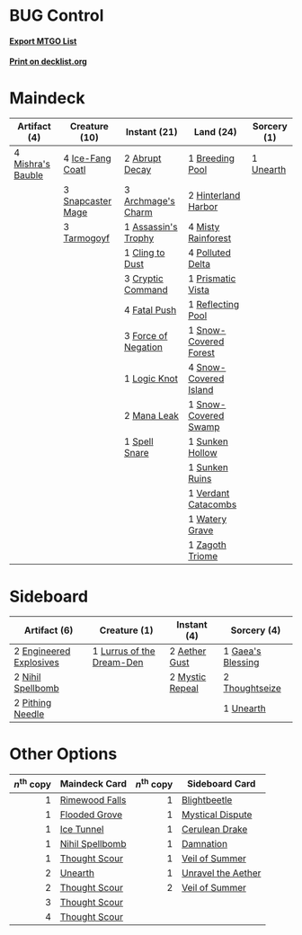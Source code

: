 # BUG Control

#### [Export MTGO List](../collection/BUG%20Control/BUG%20Control.txt)
#### [Print on decklist.org](http://decklist.org/?deckmain=2%09Abrupt%20Decay%0A3%09Archmage's%20Charm%0A1%09Assassin's%20Trophy%0A1%09Breeding%20Pool%0A1%09Cling%20to%20Dust%0A3%09Cryptic%20Command%0A4%09Fatal%20Push%0A3%09Force%20of%20Negation%0A2%09Hinterland%20Harbor%0A4%09Ice-Fang%20Coatl%0A1%09Logic%20Knot%0A2%09Mana%20Leak%0A4%09Mishra's%20Bauble%0A4%09Misty%20Rainforest%0A4%09Polluted%20Delta%0A1%09Prismatic%20Vista%0A1%09Reflecting%20Pool%0A3%09Snapcaster%20Mage%0A1%09Snow-Covered%20Forest%0A4%09Snow-Covered%20Island%0A1%09Snow-Covered%20Swamp%0A1%09Spell%20Snare%0A1%09Sunken%20Hollow%0A1%09Sunken%20Ruins%0A3%09Tarmogoyf%0A1%09Unearth%0A1%09Verdant%20Catacombs%0A1%09Watery%20Grave%0A1%09Zagoth%20Triome&deckside=2%09Aether%20Gust%0A2%09Engineered%20Explosives%0A1%09Gaea's%20Blessing%0A1%09Lurrus%20of%20the%20Dream-Den%0A2%09Mystic%20Repeal%0A2%09Nihil%20Spellbomb%0A2%09Pithing%20Needle%0A2%09Thoughtseize%0A1%09Unearth)
# Maindeck

|                                        Artifact (4)                                        |                                       Creature (10)                                        |                                         Instant (21)                                         |                                           Land (24)                                            |                                    Sorcery (1)                                     |
|--------------------------------------------------------------------------------------------|--------------------------------------------------------------------------------------------|----------------------------------------------------------------------------------------------|------------------------------------------------------------------------------------------------|------------------------------------------------------------------------------------|
|4 [Mishra's Bauble](http://gatherer.wizards.com/Pages/Card/Details.aspx?multiverseid=122122)|4 [Ice-Fang Coatl](http://gatherer.wizards.com/Pages/Card/Details.aspx?multiverseid=464152) |2 [Abrupt Decay](http://gatherer.wizards.com/Pages/Card/Details.aspx?multiverseid=456061)     |1 [Breeding Pool](http://gatherer.wizards.com/Pages/Card/Details.aspx?multiverseid=97088)       |1 [Unearth](http://gatherer.wizards.com/Pages/Card/Details.aspx?multiverseid=442102)|
|                                                                                            |3 [Snapcaster Mage](http://gatherer.wizards.com/Pages/Card/Details.aspx?multiverseid=227676)|3 [Archmage's Charm](http://gatherer.wizards.com/Pages/Card/Details.aspx?multiverseid=463989) |2 [Hinterland Harbor](http://gatherer.wizards.com/Pages/Card/Details.aspx?multiverseid=443128)  |                                                                                    |
|                                                                                            |3 [Tarmogoyf](http://gatherer.wizards.com/Pages/Card/Details.aspx?multiverseid=136142)      |1 [Assassin's Trophy](http://gatherer.wizards.com/Pages/Card/Details.aspx?multiverseid=452902)|4 [Misty Rainforest](http://gatherer.wizards.com/Pages/Card/Details.aspx?multiverseid=405102)   |                                                                                    |
|                                                                                            |                                                                                            |1 [Cling to Dust](http://gatherer.wizards.com/Pages/Card/Details.aspx?multiverseid=476338)    |4 [Polluted Delta](http://gatherer.wizards.com/Pages/Card/Details.aspx?multiverseid=405104)     |                                                                                    |
|                                                                                            |                                                                                            |3 [Cryptic Command](http://gatherer.wizards.com/Pages/Card/Details.aspx?multiverseid=438614)  |1 [Prismatic Vista](http://gatherer.wizards.com/Pages/Card/Details.aspx?multiverseid=464193)    |                                                                                    |
|                                                                                            |                                                                                            |4 [Fatal Push](http://gatherer.wizards.com/Pages/Card/Details.aspx?multiverseid=423724)       |1 [Reflecting Pool](http://gatherer.wizards.com/Pages/Card/Details.aspx?multiverseid=382342)    |                                                                                    |
|                                                                                            |                                                                                            |3 [Force of Negation](http://gatherer.wizards.com/Pages/Card/Details.aspx?multiverseid=464001)|1 [Snow-Covered Forest](http://gatherer.wizards.com/Pages/Card/Details.aspx?multiverseid=121192)|                                                                                    |
|                                                                                            |                                                                                            |1 [Logic Knot](http://gatherer.wizards.com/Pages/Card/Details.aspx?multiverseid=126151)       |4 [Snow-Covered Island](http://gatherer.wizards.com/Pages/Card/Details.aspx?multiverseid=121130)|                                                                                    |
|                                                                                            |                                                                                            |2 [Mana Leak](http://gatherer.wizards.com/Pages/Card/Details.aspx?multiverseid=45242)         |1 [Snow-Covered Swamp](http://gatherer.wizards.com/Pages/Card/Details.aspx?multiverseid=121256) |                                                                                    |
|                                                                                            |                                                                                            |1 [Spell Snare](http://gatherer.wizards.com/Pages/Card/Details.aspx?multiverseid=446100)      |1 [Sunken Hollow](http://gatherer.wizards.com/Pages/Card/Details.aspx?multiverseid=402051)      |                                                                                    |
|                                                                                            |                                                                                            |                                                                                              |1 [Sunken Ruins](http://gatherer.wizards.com/Pages/Card/Details.aspx?multiverseid=409558)       |                                                                                    |
|                                                                                            |                                                                                            |                                                                                              |1 [Verdant Catacombs](http://gatherer.wizards.com/Pages/Card/Details.aspx?multiverseid=405113)  |                                                                                    |
|                                                                                            |                                                                                            |                                                                                              |1 [Watery Grave](http://gatherer.wizards.com/Pages/Card/Details.aspx?multiverseid=405114)       |                                                                                    |
|                                                                                            |                                                                                            |                                                                                              |1 [Zagoth Triome](http://gatherer.wizards.com/Pages/Card/Details.aspx?multiverseid=479779)      |                                                                                    |


# Sideboard

|                                          Artifact (6)                                           |                                            Creature (1)                                            |                                       Instant (4)                                        |                                        Sorcery (4)                                         |
|-------------------------------------------------------------------------------------------------|----------------------------------------------------------------------------------------------------|------------------------------------------------------------------------------------------|--------------------------------------------------------------------------------------------|
|2 [Engineered Explosives](http://gatherer.wizards.com/Pages/Card/Details.aspx?multiverseid=50139)|1 [Lurrus of the Dream-Den](http://gatherer.wizards.com/Pages/Card/Details.aspx?multiverseid=479746)|2 [Aether Gust](http://gatherer.wizards.com/Pages/Card/Details.aspx?multiverseid=466796)  |1 [Gaea's Blessing](http://gatherer.wizards.com/Pages/Card/Details.aspx?multiverseid=417433)|
|2 [Nihil Spellbomb](http://gatherer.wizards.com/Pages/Card/Details.aspx?multiverseid=442215)     |                                                                                                    |2 [Mystic Repeal](http://gatherer.wizards.com/Pages/Card/Details.aspx?multiverseid=476431)|2 [Thoughtseize](http://gatherer.wizards.com/Pages/Card/Details.aspx?multiverseid=438676)   |
|2 [Pithing Needle](http://gatherer.wizards.com/Pages/Card/Details.aspx?multiverseid=129526)      |                                                                                                    |                                                                                          |1 [Unearth](http://gatherer.wizards.com/Pages/Card/Details.aspx?multiverseid=442102)        |


# Other Options

|*n*<sup>th</sup> copy|                                      Maindeck Card                                       |*n*<sup>th</sup> copy|                                       Sideboard Card                                        |
|--------------------:|------------------------------------------------------------------------------------------|--------------------:|---------------------------------------------------------------------------------------------|
|                    1|[Rimewood Falls](http://gatherer.wizards.com/Pages/Card/Details.aspx?multiverseid=503886) |                    1|[Blightbeetle](http://gatherer.wizards.com/Pages/Card/Details.aspx?multiverseid=466841)      |
|                    1|[Flooded Grove](http://gatherer.wizards.com/Pages/Card/Details.aspx?multiverseid=442228)  |                    1|[Mystical Dispute](http://gatherer.wizards.com/Pages/Card/Details.aspx?multiverseid=473020)  |
|                    1|[Ice Tunnel](http://gatherer.wizards.com/Pages/Card/Details.aspx?multiverseid=503882)     |                    1|[Cerulean Drake](http://gatherer.wizards.com/Pages/Card/Details.aspx?multiverseid=466807)    |
|                    1|[Nihil Spellbomb](http://gatherer.wizards.com/Pages/Card/Details.aspx?multiverseid=442215)|                    1|[Damnation](http://gatherer.wizards.com/Pages/Card/Details.aspx?multiverseid=425888)         |
|                    1|[Thought Scour](http://gatherer.wizards.com/Pages/Card/Details.aspx?multiverseid=380203)  |                    1|[Veil of Summer](http://gatherer.wizards.com/Pages/Card/Details.aspx?multiverseid=466952)    |
|                    2|[Unearth](http://gatherer.wizards.com/Pages/Card/Details.aspx?multiverseid=442102)        |                    1|[Unravel the Aether](http://gatherer.wizards.com/Pages/Card/Details.aspx?multiverseid=378515)|
|                    2|[Thought Scour](http://gatherer.wizards.com/Pages/Card/Details.aspx?multiverseid=380203)  |                    2|[Veil of Summer](http://gatherer.wizards.com/Pages/Card/Details.aspx?multiverseid=466952)    |
|                    3|[Thought Scour](http://gatherer.wizards.com/Pages/Card/Details.aspx?multiverseid=380203)  |                     |                                                                                             |
|                    4|[Thought Scour](http://gatherer.wizards.com/Pages/Card/Details.aspx?multiverseid=380203)  |                     |                                                                                             |

